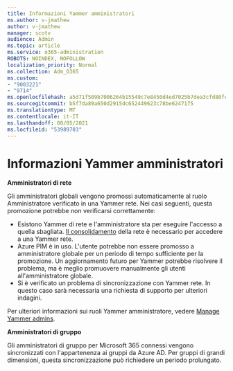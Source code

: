```yaml
---
title: Informazioni Yammer amministratori
ms.author: v-jmathew
author: v-jmathew
manager: scotv
audience: Admin
ms.topic: article
ms.service: o365-administration
ROBOTS: NOINDEX, NOFOLLOW
localization_priority: Normal
ms.collection: Adm_O365
ms.custom:
- "9003221"
- "9714"
ms.openlocfilehash: a5d71f509b7006264b15549c7e8450d4ed7025b7dea3cfd80fe6f0fdf50b0b9c
ms.sourcegitcommit: b5f7da89a650d2915dc652449623c78be6247175
ms.translationtype: MT
ms.contentlocale: it-IT
ms.lasthandoff: 08/05/2021
ms.locfileid: "53989703"
---
```

# <a name="about-yammer-admins"></a>Informazioni Yammer amministratori

**Amministratori di rete**

Gli amministratori globali vengono promossi automaticamente al ruolo Amministratore verificato in una Yammer rete. Nei casi seguenti, questa promozione potrebbe non verificarsi correttamente:

- Esistono Yammer di rete e l'amministratore sta per eseguire l'accesso a quella sbagliata. [Il consolidamento](https://docs.microsoft.com/yammer/configure-your-yammer-network/consolidate-multiple-yammer-networks) della rete è necessario per accedere a una Yammer rete.
- Azure PIM è in uso. L'utente potrebbe non essere promosso a amministratore globale per un periodo di tempo sufficiente per la promozione. Un aggiornamento futuro per Yammer potrebbe risolvere il problema, ma è meglio promuovere manualmente gli utenti all'amministratore globale.
- Si è verificato un problema di sincronizzazione con Yammer rete. In questo caso sarà necessaria una richiesta di supporto per ulteriori indagini.

Per ulteriori informazioni sui ruoli Yammer amministratore, vedere [Manage Yammer admins](https://docs.microsoft.com/yammer/manage-yammer-users/manage-yammer-admins).

**Amministratori di gruppo**

Gli amministratori di gruppo per Microsoft 365 connessi vengono sincronizzati con l'appartenenza ai gruppi da Azure AD. Per gruppi di grandi dimensioni, questa sincronizzazione può richiedere un periodo prolungato.
